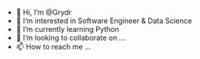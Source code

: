 - 👋 Hi, I’m @Grydr
- 👀 I’m interested in Software Engineer & Data Science
- 🌱 I’m currently learning Python
- 💞️ I’m looking to collaborate on ...
- 📫 How to reach me ...

<!---
FrotzYs/FrotzYs is a ✨ special ✨ repository because its `README.md` (this file) appears on your GitHub profile.
You can click the Preview link to take a look at your changes.
--->
